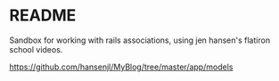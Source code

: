 # README

Sandbox for working with rails associations, using jen hansen's flatiron school videos. 

https://github.com/hansenjl/MyBlog/tree/master/app/models
